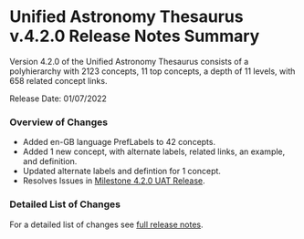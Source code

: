 # Unified Astronomy Thesaurus v.4.2.0 Release Notes Summary

Version 4.2.0 of the Unified Astronomy Thesaurus consists of a polyhierarchy with 2123 concepts, 11 top concepts, a depth of 11 levels, with 658 related concept links.

Release Date: 01/07/2022

### Overview of Changes
* Added en-GB language PrefLabels to 42 concepts.
* Added 1 new concept, with alternate labels, related links, an example, and definition.
* Updated alternate labels and defintion for 1 concept.
* Resolves Issues in [Milestone 4.2.0 UAT Release](https://github.com/astrothesaurus/UAT/milestone/15?closed=1).

### Detailed List of Changes
For a detailed list of changes see [full release notes](release_notes_full_UAT_4.2.0.md).